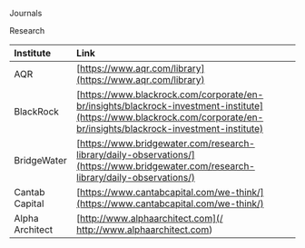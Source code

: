 Journals

Research

| Institute | Link |
| :--- | :--- |
| AQR | [https://www.aqr.com/library](https://www.aqr.com/library) |
| BlackRock | [https://www.blackrock.com/corporate/en-br/insights/blackrock-investment-institute](https://www.blackrock.com/corporate/en-br/insights/blackrock-investment-institute) |
| BridgeWater | [https://www.bridgewater.com/research-library/daily-observations/](https://www.bridgewater.com/research-library/daily-observations/) |
| Cantab Capital | [https://www.cantabcapital.com/we-think/](https://www.cantabcapital.com/we-think/) |
| Alpha Architect | [http://www.alphaarchitect.com](/ http://www.alphaarchitect.com) |



